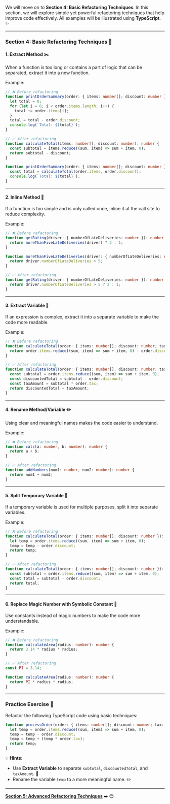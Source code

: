 We will move on to **Section 4: Basic Refactoring Techniques**. In this section, we will explore simple yet powerful refactoring techniques that help improve code effectively. All examples will be illustrated using **TypeScript**. ✨

---

### **Section 4: Basic Refactoring Techniques** 🚀

#### **1. Extract Method** ✂️
When a function is too long or contains a part of logic that can be separated, extract it into a new function.

Example:
```typescript
// ❌ Before refactoring
function printOrderSummary(order: { items: number[]; discount: number }): void {
  let total = 0;
  for (let i = 0; i < order.items.length; i++) {
    total += order.items[i];
  }
  total = total - order.discount;
  console.log(`Total: ${total}`);
}

// ✅ After refactoring
function calculateTotal(items: number[], discount: number): number {
  const subtotal = items.reduce((sum, item) => sum + item, 0);
  return subtotal - discount;
}

function printOrderSummary(order: { items: number[]; discount: number }): void {
  const total = calculateTotal(order.items, order.discount);
  console.log(`Total: ${total}`);
}
```

---

#### **2. Inline Method** 🔄
If a function is too simple and is only called once, inline it at the call site to reduce complexity.

Example:
```typescript
// ❌ Before refactoring
function getRating(driver: { numberOfLateDeliveries: number }): number {
  return moreThanFiveLateDeliveries(driver) ? 2 : 1;
}

function moreThanFiveLateDeliveries(driver: { numberOfLateDeliveries: number }): boolean {
  return driver.numberOfLateDeliveries > 5;
}

// ✅ After refactoring
function getRating(driver: { numberOfLateDeliveries: number }): number {
  return driver.numberOfLateDeliveries > 5 ? 2 : 1;
}
```

---

#### **3. Extract Variable** 🧩
If an expression is complex, extract it into a separate variable to make the code more readable.

Example:
```typescript
// ❌ Before refactoring
function calculateTotal(order: { items: number[]; discount: number; tax: number }): number {
  return order.items.reduce((sum, item) => sum + item, 0) - order.discount + (order.items.reduce((sum, item) => sum + item, 0) * order.tax);
}

// ✅ After refactoring
function calculateTotal(order: { items: number[]; discount: number; tax: number }): number {
  const subtotal = order.items.reduce((sum, item) => sum + item, 0);
  const discountedTotal = subtotal - order.discount;
  const taxAmount = subtotal * order.tax;
  return discountedTotal + taxAmount;
}
```

---

#### **4. Rename Method/Variable** ✏️
Using clear and meaningful names makes the code easier to understand.

Example:
```typescript
// ❌ Before refactoring
function calc(a: number, b: number): number {
  return a + b;
}

// ✅ After refactoring
function addNumbers(num1: number, num2: number): number {
  return num1 + num2;
}
```

---

#### **5. Split Temporary Variable** 🔀
If a temporary variable is used for multiple purposes, split it into separate variables.

Example:
```typescript
// ❌ Before refactoring
function calculateTotal(order: { items: number[]; discount: number }): number {
  let temp = order.items.reduce((sum, item) => sum + item, 0);
  temp = temp - order.discount;
  return temp;
}

// ✅ After refactoring
function calculateTotal(order: { items: number[]; discount: number }): number {
  const subtotal = order.items.reduce((sum, item) => sum + item, 0);
  const total = subtotal - order.discount;
  return total;
}
```

---

#### **6. Replace Magic Number with Symbolic Constant** 🔢
Use constants instead of magic numbers to make the code more understandable.

Example:
```typescript
// ❌ Before refactoring
function calculateArea(radius: number): number {
  return 3.14 * radius * radius;
}

// ✅ After refactoring
const PI = 3.14;

function calculateArea(radius: number): number {
  return PI * radius * radius;
}
```

---

### **Practice Exercise** 📝
Refactor the following TypeScript code using basic techniques:
```typescript
function processOrder(order: { items: number[]; discount: number; tax: number }): number {
  let temp = order.items.reduce((sum, item) => sum + item, 0);
  temp = temp - order.discount;
  temp = temp + (temp * order.tax);
  return temp;
}
```

💡 **Hints**:
- Use **Extract Variable** to separate `subtotal`, `discountedTotal`, and `taxAmount`. 🧩
- Rename the variable `temp` to a more meaningful name. ✏️

---

**[Section 5: Advanced Refactoring Techniques](section5.md)** ➡️ 😊